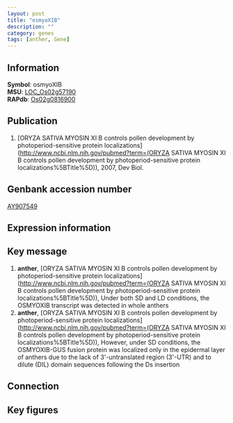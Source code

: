 ```yaml
---
layout: post
title: "osmyoXIB"
description: ""
category: genes
tags: [anther, Gene]
---
```


## Information
__Symbol__: osmyoXIB  
__MSU__: [LOC_Os02g57190](http://rice.plantbiology.msu.edu/cgi-bin/ORF_infopage.cgi?orf=LOC_Os02g57190)  
__RAPdb__: [Os02g0816900](http://rapdb.dna.affrc.go.jp/viewer/gbrowse_details/irgsp1?name=Os02g0816900)  

## Publication
1. [ORYZA SATIVA MYOSIN XI B controls pollen development by photoperiod-sensitive protein localizations](http://www.ncbi.nlm.nih.gov/pubmed?term=(ORYZA SATIVA MYOSIN XI B controls pollen development by photoperiod-sensitive protein localizations%5BTitle%5D)), 2007, Dev Biol.

## Genbank accession number
[AY907549](http://www.ncbi.nlm.nih.gov/nuccore/AY907549)

## Expression information

## Key message
1. __anther__, [ORYZA SATIVA MYOSIN XI B controls pollen development by photoperiod-sensitive protein localizations](http://www.ncbi.nlm.nih.gov/pubmed?term=(ORYZA SATIVA MYOSIN XI B controls pollen development by photoperiod-sensitive protein localizations%5BTitle%5D)),  Under both SD and LD conditions, the OSMYOXIB transcript was detected in whole anthers
2. __anther__, [ORYZA SATIVA MYOSIN XI B controls pollen development by photoperiod-sensitive protein localizations](http://www.ncbi.nlm.nih.gov/pubmed?term=(ORYZA SATIVA MYOSIN XI B controls pollen development by photoperiod-sensitive protein localizations%5BTitle%5D)),  However, under SD conditions, the OSMYOXIB-GUS fusion protein was localized only in the epidermal layer of anthers due to the lack of 3'-untranslated region (3'-UTR) and to dilute (DIL) domain sequences following the Ds insertion

## Connection

## Key figures


